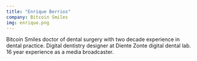 ```yaml
---
title: "Enrique Berrios"
company: Bitcoin Smiles
img: enrique.png
---
```


Bitcoin Smiles doctor of dental surgery with two decade experience in dental practice. Digital dentistry designer at Diente Zonte digital dental lab. 16 year experience as a media broadcaster.
